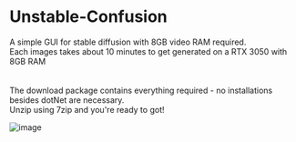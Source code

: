 # Unstable-Confusion
A simple GUI for stable diffusion with 8GB video RAM required.<br>
Each images takes about 10 minutes to get generated on a RTX 3050 with 8GB RAM<br><br>
<br>
The download package contains everything required - no installations besides dotNet are necessary.<br>
Unzip using 7zip and you're ready to got!


![image](https://user-images.githubusercontent.com/18600621/188054496-4c2d927b-dfb5-4d1f-99ed-b39719a23958.png)


